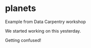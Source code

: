 # planets
Example from Data Carpentry workshop

We started working on this yesterday.

Getting confused!
